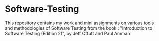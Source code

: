 # Software-Testing

This repository contains my work and mini assignments on various tools and methodologies of Software Testing from the book : "Introduction to Software Testing (Edition 2)", by Jeff Offutt and Paul Amman 
